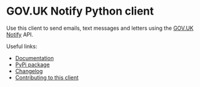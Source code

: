 # GOV.UK Notify Python client

Use this client to send emails, text messages and letters using the [GOV.UK Notify](https://www.notifications.service.gov.uk) API.

Useful links:

- [Documentation](https://docs.notifications.service.gov.uk/python.html)
- [PyPi package](https://pypi.org/project/notifications-python-client/)
- [Changelog](https://github.com/alphagov/notifications-python-client/blob/main/CHANGELOG.md)
- [Contributing to this client](https://github.com/alphagov/notifications-python-client/blob/main/CONTRIBUTING.md)


